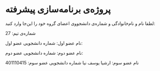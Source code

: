 # پروژه‌ی برنامه‌سازی پیشرفته
لطفا نام و نام‌خانوادگی و شماره‌ی دانشجووی اعضای گروه خود را این‌جا وارد کنید:

شماره‌ی تیم: 27

نام عضو اول:
شماره دانشجویی عضو اول:

نام عضو دوم:
شماره دانشجویی عضو دوم:

نام عضو سوم: ارشیا یوسف نیا
شماره دانشجویی عضو سوم: 401110415
